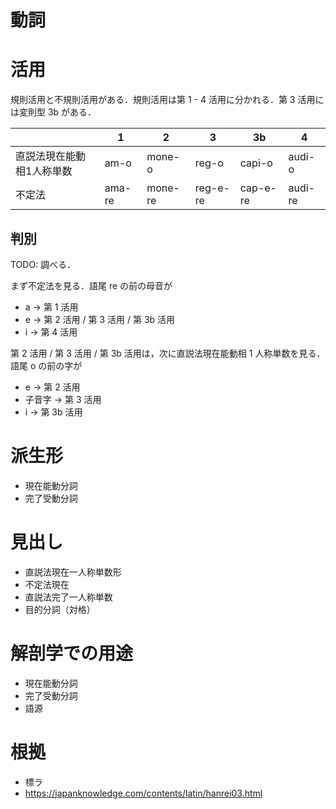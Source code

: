 動詞
===

# 活用

規則活用と不規則活用がある．規則活用は第 1 - 4 活用に分かれる．第 3 活用には変則型 3b がある．

||1|2|3|3b|4|
|---|---|---|---|---|---|
|直説法現在能動相1人称単数|am-o|mone-o|reg-o|capi-o|audi-o|
|不定法|ama-re|mone-re|reg-e-re|cap-e-re|audi-re|

## 判別

TODO: 調べる．

まず不定法を見る．語尾 re の前の母音が

- a -> 第 1 活用
- e -> 第 2 活用 / 第 3 活用 / 第 3b 活用
- i -> 第 4 活用

第 2 活用 / 第 3 活用 / 第 3b 活用は，次に直説法現在能動相 1 人称単数を見る．語尾 o の前の字が

- e -> 第 2 活用
- 子音字 -> 第 3 活用
- i -> 第 3b 活用

# 派生形

- 現在能動分詞
- 完了受動分詞

# 見出し

- 直説法現在一人称単数形
- 不定法現在
- 直説法完了一人称単数
- 目的分詞（対格）

# 解剖学での用途

- 現在能動分詞
- 完了受動分詞
- 語源

# 根拠

- 標ラ
- https://japanknowledge.com/contents/latin/hanrei03.html
